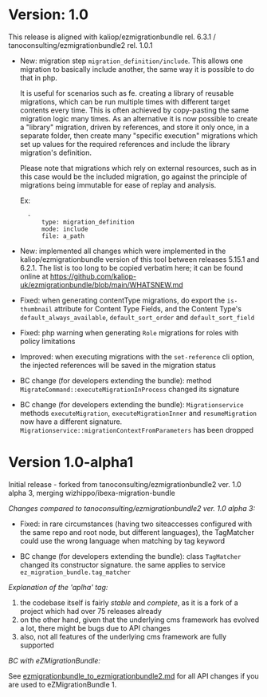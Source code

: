 Version: 1.0
============

This release is aligned with kaliop/ezmigrationbundle rel. 6.3.1 / tanoconsulting/ezmigrationbundle2 rel. 1.0.1

* New: migration step `migration_definition/include`. This allows one migration to basically include another, the same
  way it is possible to do that in php.

  It is useful for scenarios such as fe. creating a library of reusable migrations, which can be run multiple times with
  different target contents every time. This is often achieved by copy-pasting the same migration logic many times.
  As an alternative it is now possible to create a "library" migration, driven by references, and store it only once,
  in a separate folder, then create many "specific execution" migrations which set up values for the required references
  and include the library migration's definition.

  Please note that migrations which rely on external resources, such as in this case would be the included migration, go
  against the principle of migrations being immutable for ease of replay and analysis.

  Ex:

        -
            type: migration_definition
            mode: include
            file: a_path

* New: implemented all changes which were implemented in the kaliop/ezmigrationbundle version of this tool between
  releases 5.15.1 and 6.2.1. The list is too long to be copied verbatim here; it can be found online at
  https://github.com/kaliop-uk/ezmigrationbundle/blob/main/WHATSNEW.md

* Fixed: when generating contentType migrations, do export the `is-thumbnail` attribute for Content Type Fields, and
  the Content Type's `default_always_available`, `default_sort_order` and `default_sort_field`

* Fixed: php warning when generating `Role` migrations for roles with policy limitations

* Improved: when executing migrations with the `set-reference` cli option, the injected references will be saved in the
  migration status

* BC change (for developers extending the bundle): method `MigrateCommand::executeMigrationInProcess` changed its signature

* BC change (for developers extending the bundle): `Migrationservice` methods `executeMigration`, `executeMigrationInner`
  and `resumeMigration` now have a different signature. `Migrationservice::migrationContextFromParameters` has been dropped


Version 1.0-alpha1
==================

Initial release - forked from tanoconsulting/ezmigrationbundle2 ver. 1.0 alpha 3, merging wizhippo/ibexa-migration-bundle

*Changes compared to tanoconsulting/ezmigrationbundle2 ver. 1.0 alpha 3:*

* Fixed: in rare circumstances (having two siteaccesses configured with the same repo and root node, but different languages),
  the TagMatcher could use the wrong language when matching by tag keyword

* BC change (for developers extending the bundle): class `TagMatcher` changed its constructor signature. the same applies
  to service `ez_migration_bundle.tag_matcher`

*Explanation of the 'aplha' tag:*

1. the codebase itself is fairly _stable_ and _complete_, as it is a fork of a project which had over 75 releases already
2. on the other hand, given that the underlying cms framework has evolved a lot, there might be bugs due to API changes
3. also, not all features of the underlying cms framework are fully supported

*BC with eZMigrationBundle:*

See [ezmigrationbundle_to_ezmigrationbundle2.md](Resources/doc/Upgrading/ezmigrationbundle_to_ezmigrationbundle2.md)
for all API changes if you are used to eZMigrationBundle 1.

